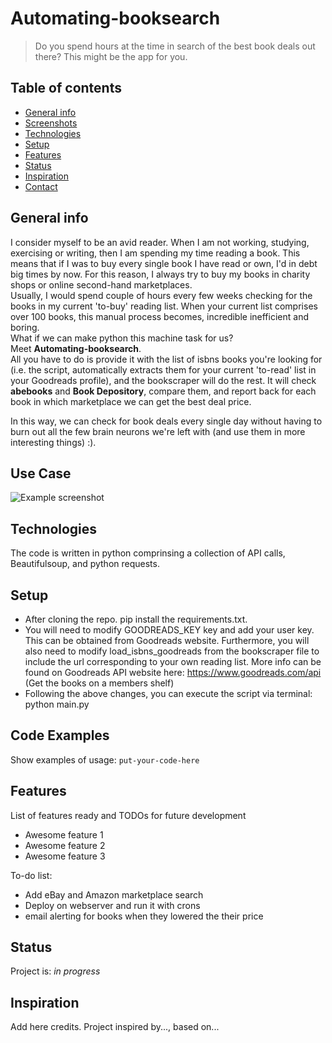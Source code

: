 # Automating-booksearch
> Do you spend hours at the time in search of the best book deals out there? This might be the app for you.

## Table of contents
* [General info](#general-info)
* [Screenshots](#screenshots)
* [Technologies](#technologies)
* [Setup](#setup)
* [Features](#features)
* [Status](#status)
* [Inspiration](#inspiration)
* [Contact](#contact)

## General info
I consider myself to be an avid reader. When I am not working, studying, exercising or writing, then I am spending my time reading a book. This means that if I was to buy every single book I have read or own, I'd in debt big times by now. For this reason, I always try to buy my books in charity shops or online second-hand marketplaces.<br>
Usually, I would spend couple of hours every few weeks checking for the books in my current 'to-buy' reading list. When your current list comprises over 100 books, this manual process becomes, incredible inefficient and boring.<br>
What if we can make python this machine task for us? <br>
Meet <b>Automating-booksearch</b>. <br> 
All you have to do is provide it with the list of isbns books you're looking for (i.e. the script, automatically extracts them for your current 'to-read' list in your Goodreads profile), and the bookscraper will do the rest. It will check <b>abebooks</b> and <b>Book Depository</b>, compare them, and report back for each book in which marketplace we can get the best deal price.

In this way, we can check for book deals every single day without having to burn out all the few brain neurons we're left with (and use them in more interesting things) :). 

## Use Case
![Example screenshot](./img/screenshot.png)

## Technologies
The code is written in python comprinsing a collection of API calls, Beautifulsoup, and python requests.

## Setup
- After cloning the repo. pip install the requirements.txt.
- You will need to modify GOODREADS_KEY key and add your user key. This can be obtained from Goodreads website. Furthermore, you will also need to modify load_isbns_goodreads from the bookscraper file to include the url corresponding to your own reading list. More info can be found on Goodreads API website here: https://www.goodreads.com/api (Get the books on a members shelf)
- Following the above changes, you can execute the script via terminal: python main.py

## Code Examples
Show examples of usage:
`put-your-code-here`

## Features
List of features ready and TODOs for future development
* Awesome feature 1
* Awesome feature 2
* Awesome feature 3

To-do list:
* Add eBay and Amazon marketplace search
* Deploy on webserver and run it with crons
* email alerting for books when they lowered the their price

## Status
Project is: _in progress_

## Inspiration
Add here credits. Project inspired by..., based on...
